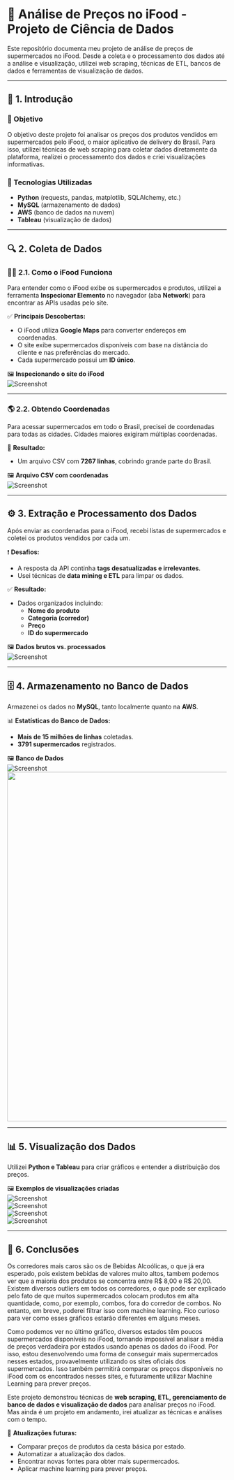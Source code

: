 # 🛒 Análise de Preços no iFood - Projeto de Ciência de Dados  

Este repositório documenta meu projeto de análise de preços de supermercados no iFood. Desde a coleta e o processamento dos dados até a análise e visualização, utilizei web scraping, técnicas de ETL, bancos de dados e ferramentas de visualização de dados.  

---

## 📌 1. Introdução  

### 🎯 Objetivo  
O objetivo deste projeto foi analisar os preços dos produtos vendidos em supermercados pelo iFood, o maior aplicativo de delivery do Brasil. Para isso, utilizei técnicas de web scraping para coletar dados diretamente da plataforma, realizei o processamento dos dados e criei visualizações informativas.  

### 🚀 Tecnologias Utilizadas  
- **Python** (requests, pandas, matplotlib, SQLAlchemy, etc.)  
- **MySQL** (armazenamento de dados)  
- **AWS** (banco de dados na nuvem)  
- **Tableau** (visualização de dados)  

---

## 🔍 2. Coleta de Dados  

### 🕵️‍♂️ 2.1. Como o iFood Funciona  

Para entender como o iFood exibe os supermercados e produtos, utilizei a ferramenta **Inspecionar Elemento** no navegador (aba **Network**) para encontrar as APIs usadas pelo site.  

✅ **Principais Descobertas:**  
- O iFood utiliza **Google Maps** para converter endereços em coordenadas.  
- O site exibe supermercados disponíveis com base na distância do cliente e nas preferências do mercado.  
- Cada supermercado possui um **ID único**.  

🖼️ **Inspecionando o site do iFood**  
![Screenshot](./img/inspecionar_elemento.png)  

---

### 🌎 2.2. Obtendo Coordenadas  

Para acessar supermercados em todo o Brasil, precisei de coordenadas para todas as cidades. Cidades maiores exigiram múltiplas coordenadas.  

📂 **Resultado:**  
- Um arquivo CSV com **7267 linhas**, cobrindo grande parte do Brasil.  

🖼️ **Arquivo CSV com coordenadas**  
![Screenshot](./img/coordenadas.png)  

---

## ⚙️ 3. Extração e Processamento dos Dados  

Após enviar as coordenadas para o iFood, recebi listas de supermercados e coletei os produtos vendidos por cada um.  

❗ **Desafios:**  
- A resposta da API continha **tags desatualizadas e irrelevantes**.  
- Usei técnicas de **data mining e ETL** para limpar os dados.  

✅ **Resultado:**  
- Dados organizados incluindo:  
  - **Nome do produto**  
  - **Categoria (corredor)**  
  - **Preço**  
  - **ID do supermercado**  

🖼️ **Dados brutos vs. processados**  
![Screenshot](./img/datas_comparison_br.png)  

---

## 🗄️ 4. Armazenamento no Banco de Dados  

Armazenei os dados no **MySQL**, tanto localmente quanto na **AWS**.  

📊 **Estatísticas do Banco de Dados:**  
- **Mais de 15 milhões de linhas** coletadas.  
- **3791 supermercados** registrados.  

🖼️ **Banco de Dados**  
![Screenshot](./img/mysql_example.png)  
<img src="./img/database_info.png" width="800">

---

## 📊 5. Visualização dos Dados  

Utilizei **Python e Tableau** para criar gráficos e entender a distribuição dos preços.  

🖼️ **Exemplos de visualizações criadas**  
![Screenshot](./img/distribuição_corredor.png)  
![Screenshot](./img/distribuicao_precos.png)  
![Screenshot](./img/preco_medio_sp.png)  
![Screenshot](./img/quantidade_mercados_estado.png) 

---

## 🎯 6. Conclusões

Os corredores mais caros são os de Bebidas Alcoólicas, o que já era esperado, pois existem bebidas de valores muito altos, tambem podemos ver que a maioria dos produtos se concentra entre R$ 8,00 e R$ 20,00. Existem diversos outliers em todos os corredores, o que pode ser explicado pelo fato de que muitos supermercados colocam produtos em alta quantidade, como, por exemplo, combos, fora do corredor de combos. No entanto, em breve, poderei filtrar isso com machine learning. Fico curioso para ver como esses gráficos estarão diferentes em alguns meses.


Como podemos ver no último gráfico, diversos estados têm poucos supermercados disponíveis no iFood, tornando impossível analisar a média de preços verdadeira por estados usando apenas os dados do iFood. Por isso, estou desenvolvendo uma forma de conseguir mais supermercados nesses estados, provavelmente utilizando os sites oficiais dos supermercados. Isso também permitirá comparar os preços disponíveis no iFood com os encontrados nesses sites, e futuramente utilizar Machine Learning para prever preços.  

Este projeto demonstrou técnicas de **web scraping, ETL, gerenciamento de banco de dados e visualização de dados** para analisar preços no iFood. Mas ainda é um projeto em andamento, irei atualizar as técnicas e análises com o tempo.

🚀 **Atualizações futuras:**
- Comparar preços de produtos da cesta básica por estado.
- Automatizar a atualização dos dados.  
- Encontrar novas fontes para obter mais supermercados.  
- Aplicar machine learning para prever preços.  
